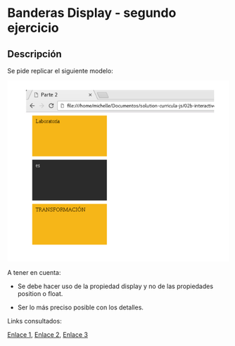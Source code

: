 # Banderas Display - segundo ejercicio

## Descripción

Se pide replicar el siguiente modelo:

![Imagen a replicar](assets/img/picture2.jpg)

A tener en cuenta:

* Se debe hacer uso de la propiedad display y no de las propiedades position o float.

* Ser lo más preciso posible con los detalles.

Links consultados:

[Enlace 1][1], [Enlace 2][2], [Enlace 3][3]

 [1]: https://www.w3.org/TR/html/index.html#contents
 [2]: https://developer.mozilla.org/es/docs/Web/CSS/display
 [3]: https://developer.mozilla.org/es/docs/Web/CSS/float